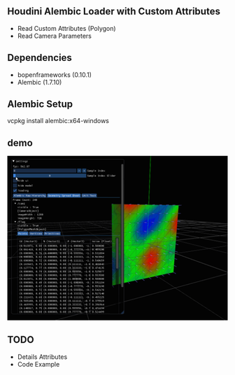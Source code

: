 ## Houdini Alembic Loader with Custom Attributes
- Read Custom Attributes (Polygon)
- Read Camera Parameters

## Dependencies
- bopenframeworks (0.10.1)
- Alembic (1.7.10)

## Alembic Setup
vcpkg install alembic:x64-windows

## demo
![demo](demo.gif)

## TODO
- Details Attributes
- Code Example

